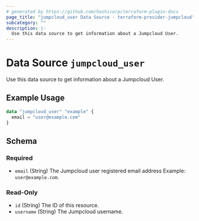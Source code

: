 ```yaml
---
# generated by https://github.com/hashicorp/terraform-plugin-docs
page_title: "jumpcloud_user Data Source - terraform-provider-jumpcloud"
subcategory: ""
description: |-
  Use this data source to get information about a Jumpcloud User.
---
```


# Data Source `jumpcloud_user`

Use this data source to get information about a Jumpcloud User.

## Example Usage

```terraform
data "jumpcloud_user" "example" {
  email = "user@example.com"
}
```

<!-- schema generated by tfplugindocs -->
## Schema

### Required

- `email` (String) The Jumpcloud user registered email address Example: `user@example.com`.

### Read-Only

- `id` (String) The ID of this resource.
- `username` (String) The Jumpcloud username.


